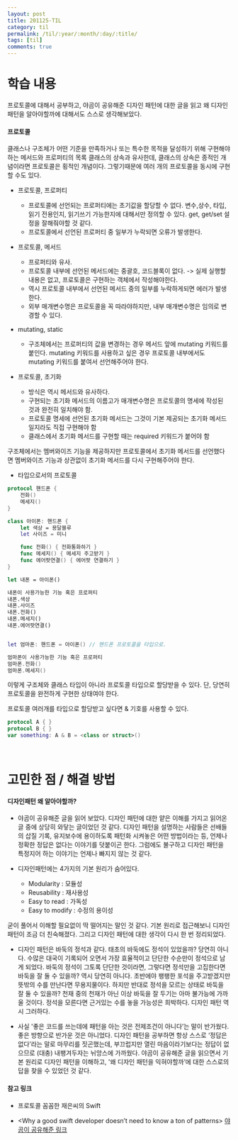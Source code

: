 ```yaml
---
layout: post
title: 201125-TIL
category: til
permalink: /til/:year/:month/:day/:title/
tags: [til]
comments: true
---
```

# 학습 내용
 프로토콜에 대해서 공부하고, 야곰이 공유해준 디자인 패턴에 대한 글을 읽고 왜 디자인 패턴을 알아야할까에 대해서도 스스로 생각해보았다.

#### 프로토콜
클래스나 구조체가 어떤 기준을 만족하거나 또는 특수한 목적을 달성하기 위해 구현해야 하는 메서드와 프로퍼티의 목록
클래스의 상속과 유사한데, 클래스의 상속은 종적인 개념이라면 프로토콜은 횡적인 개념이다. 그렇기때문에 여러 개의 프로토콜을 동시에 구현할 수도 있다.

- 프로토콜, 프로퍼티
    - 프로토콜에 선언되는 프로퍼티에는 초기값을 할당할 수 없다. 변수,상수, 타입, 읽기 전용인지, 읽기쓰기 가능한지에 대해서만 정의할 수 있다. get, get/set 설정을 잘해줘야할 것 같다. 
    - 프로토콜에서 선언된 프로퍼티 중 일부가 누락되면 오류가 발생한다. 

- 프로토콜, 메서드
    - 프로퍼티와 유사. 
    - 프로토콜 내부에 선언된 메서드에는 중괄호, 코드블록이 없다. -> 실제 실행할 내용은 없고, 프로토콜은 구현하는 객체에서 작성해야한다. 
    - 역시 프로토콜 내부에서 선언된 메서드 중의 일부를 누락하게되면 에러가 발생한다. 
    - 외부 매개변수명은 프로토콜을 꼭 따라야하지만, 내부 매개변수명은 임의로 변경할 수 있다. 

- mutating, static 
    - 구조체에서는 프로퍼티의 값을 변경하는 경우 메서드 앞에 mutating 키워드를 붙인다. mutating 키워드를 사용하고 싶은 경우 프로토콜 내부에서도 mutating 키워드를 붙여서 선언해주어야 한다. 

- 프로토콜, 초기화
    -  방식은 역시 메서드와 유사하다.    
    - 구현되는 초기화 메서드의 이름고가 매개변수명은 프로토콜의 명세에 작성된 것과 완전히 일치해야 함.  
    - 프로토콜 명세에 선언된 초기화 메서드는 그것이 기본 제공되는 초기화 메서드일지라도 직접 구현해야 함  
    - 클래스에서 초기화 메서드를 구현할 때는 required 키워드가 붙어야 함  

구조체에서는 멤버와이즈 기능을 제공하지만 프로토콜에서 초기화 메서드를 선언했다면 멤버와이즈 기능과 상관없이 초기화 메서드를 다시 구현해주어야 한다. 

- 타입으로서의 프로토콜
```swift
protocol 핸드폰 {
    전화()
    메세지()
}

class 아이폰: 핸드폰 {
    let 색상 = 용달블루
    let 사이즈 = 미니

    func 전화() { 전화통화하기 }
    func 메세지() { 메세지 주고받기 }
    func 에어팟연결() { 에어팟 연결하기 }
}

let 내폰 = 아이폰()

내폰이 사용가능한 기능 혹은 프로퍼티
내폰.색상
내폰.사이즈
내폰.전화()
내폰.메세지()
내폰.에어팟연결()


let 엄마폰: 핸드폰 = 아이폰() // 핸드폰 프로토콜을 타입으로.

엄마폰이 사용가능한 기능 혹은 프로퍼티
엄마폰.전화()
엄마폰.메세지()
```

이렇게 구조체와 클래스 타입이 아니라 프로토콜 타입으로 할당받을 수 있다. 단, 당연히 프로토콜을 완전하게 구현한 상태여야 한다. 

프로토콜 여러개를 타입으로 할당받고 싶다면 & 기호를 사용할 수 있다.  
```swift
protocol A { } 
protocol B { } 
var something: A & B = <class or struct>() 

```
<br>

# 고민한 점 / 해결 방법

#### 디자인패턴 왜 알아야할까?
- 야곰이 공유해준 글을 읽어 보았다. 디자인 패턴에 대한 얕은 이해를 가지고 읽어온 글 중에 상당히 와닿는 글이었던 것 같다. 디자인 패턴을 설명하는 사람들은 선배들의 삽질 기록, 유지보수에 용이하도록 패턴화 시켜놓은 어떤 방법이라는 등, 언제나 정확한 정답은 없다는 이야기를 덧붙이곤 한다. 그럼에도 불구하고 디자인 패턴을 특정지어 하는 이야기는 언제나 빠지지 않는 것 같다. 

- 디자인패턴에는 4가지의 기본 원리가 숨어있다. 
    - Modularity : 모듈성  
    - Reusability : 재사용성  
    - Easy to read : 가독성  
    - Easy to modify : 수정의 용이성  

굳이 풀어서 이해할 필요없이 딱 떨어지는 말인 것 같다. 기본 원리로 접근해보니 디자인 패턴이 조금 더 친숙해졌다. 그리고 디자인 패턴에 대한 생각이 다시 한 번 정리되었다. <br>

- 디자인 패턴은 바둑의 정석과 같다. 태초의 바둑에도 정석이 있었을까? 당연히 아니다. 수많은 대국이 기록되어 오면서 가장 효율적이고 단단한 수순만이 정석으로 남게 되었다. 바둑의 정석이 그토록 단단한 것이라면, 그렇다면 정석만을 고집한다면 바둑을 잘 둘 수 있을까? 역시 당연히 아니다. 초반에야 팽팽한 포석을 주고받겠지만 뜻밖의 수를 만난다면 무용지물이다. 하지만 반대로 정석을 모르는 상태로 바둑을 잘 둘 수 있을까? 천재 중의 천재가 아닌 이상 바둑을 잘 두기는 아마 불가능에 가까울 것이다. 정석을 모른다면 근거있는 수를 놓을 가능성은 희박하다. 디자인 패턴 역시 그러하다. <br>

- 사실 '좋은 코드를 쓰는데에 패턴을 아는 것은 전제조건이 아니다’는 말이 반가웠다. 좋은 방향으로 반가운 것은 아니었다. 디자인 패턴을 공부하면 항상 스스로 ‘정답은 없다’라는 말로 마무리를 짓곤했는데, 부끄럽지만 열린 마음이라기보다는 정답이 없으므로 (대충) 내팽겨두자는 뉘앙스에 가까웠다. 야곰이 공유해준 글을 읽으면서 기본 원리로 디자인 패턴을 이해하고, '왜 디자인 패턴을 익혀야할까’에 대한 스스로의 답을 찾을 수 있었던 것 같다.  



#### 참고 링크
- 프로토콜
꼼꼼한 재은씨의 Swift

- <Why a good swift developer doesn’t need to know a ton of patterns>
[야곰이 공유해준 링크 ](https://medium.com/swlh/why-a-good-swift-developer-doesnt-need-to-know-a-ton-of-patterns-484abdc633ad
)
